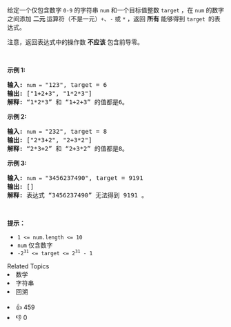 <p>给定一个仅包含数字&nbsp;<code>0-9</code>&nbsp;的字符串 <code>num</code> 和一个目标值整数 <code>target</code> ，在 <code>num</code> 的数字之间添加 <strong>二元 </strong>运算符（不是一元）<code>+</code>、<code>-</code>&nbsp;或&nbsp;<code>*</code>&nbsp;，返回 <strong>所有</strong> 能够得到 <code>target </code>的表达式。</p>

<p>注意，返回表达式中的操作数 <strong>不应该</strong> 包含前导零。</p>

<p>&nbsp;</p>

<p><strong>示例 1:</strong></p>

<pre>
<strong>输入:</strong> <span><code>num = </code></span>"123", target = 6
<strong>输出: </strong>["1+2+3", "1*2*3"] 
<strong>解释: </strong>“1*2*3” 和 “1+2+3” 的值都是6。
</pre>

<p><strong>示例&nbsp;2:</strong></p>

<pre>
<strong>输入:</strong> <span><code>num = </code></span>"232", target = 8
<strong>输出: </strong>["2*3+2", "2+3*2"]
<strong>解释:</strong> “2*3+2” 和 “2+3*2” 的值都是8。
</pre>

<p><strong>示例 3:</strong></p>

<pre>
<strong>输入:</strong> <span><code>num = </code></span>"3456237490", target = 9191
<strong>输出: </strong>[]
<strong>解释: </strong>表达式 “3456237490” 无法得到 9191 。
</pre>

<p>&nbsp;</p>

<p><strong>提示：</strong></p>

<ul> 
 <li><code>1 &lt;= num.length &lt;= 10</code></li> 
 <li><code>num</code> 仅含数字</li> 
 <li><code>-2<sup>31</sup> &lt;= target &lt;= 2<sup>31</sup> - 1</code></li> 
</ul>

<div><div>Related Topics</div><div><li>数学</li><li>字符串</li><li>回溯</li></div></div><br><div><li>👍 459</li><li>👎 0</li></div>